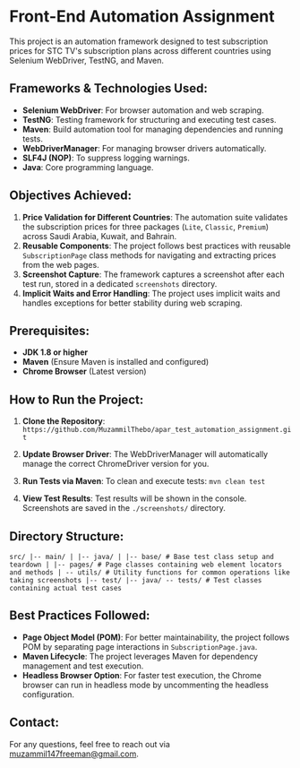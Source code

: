 # Front-End Automation Assignment

This project is an automation framework designed to test subscription prices for STC TV's subscription plans across different countries using Selenium WebDriver, TestNG, and Maven.

## Frameworks & Technologies Used:
- **Selenium WebDriver**: For browser automation and web scraping.
- **TestNG**: Testing framework for structuring and executing test cases.
- **Maven**: Build automation tool for managing dependencies and running tests.
- **WebDriverManager**: For managing browser drivers automatically.
- **SLF4J (NOP)**: To suppress logging warnings.
- **Java**: Core programming language.

## Objectives Achieved:
1. **Price Validation for Different Countries**: The automation suite validates the subscription prices for three packages (`Lite`, `Classic`, `Premium`) across Saudi Arabia, Kuwait, and Bahrain.
2. **Reusable Components**: The project follows best practices with reusable `SubscriptionPage` class methods for navigating and extracting prices from the web pages.
3. **Screenshot Capture**: The framework captures a screenshot after each test run, stored in a dedicated `screenshots` directory.
4. **Implicit Waits and Error Handling**: The project uses implicit waits and handles exceptions for better stability during web scraping.

## Prerequisites:
- **JDK 1.8 or higher**
- **Maven** (Ensure Maven is installed and configured)
- **Chrome Browser** (Latest version)

## How to Run the Project:

1. **Clone the Repository**:
`https://github.com/MuzammilThebo/apar_test_automation_assignment.git`

2. **Update Browser Driver**:
The WebDriverManager will automatically manage the correct ChromeDriver version for you.

3. **Run Tests via Maven**:
To clean and execute tests:
`mvn clean test`

4. **View Test Results**:
Test results will be shown in the console. Screenshots are saved in the `./screenshots/` directory.

## Directory Structure:

```src/ |-- main/ | |-- java/ | |-- base/ # Base test class setup and teardown | |-- pages/ # Page classes containing web element locators and methods | -- utils/ # Utility functions for common operations like taking screenshots |-- test/ |-- java/ -- tests/ # Test classes containing actual test cases```


## Best Practices Followed:
- **Page Object Model (POM)**: For better maintainability, the project follows POM by separating page interactions in `SubscriptionPage.java`.
- **Maven Lifecycle**: The project leverages Maven for dependency management and test execution.
- **Headless Browser Option**: For faster test execution, the Chrome browser can run in headless mode by uncommenting the headless configuration.

## Contact:
For any questions, feel free to reach out via muzammil147freeman@gmail.com.

